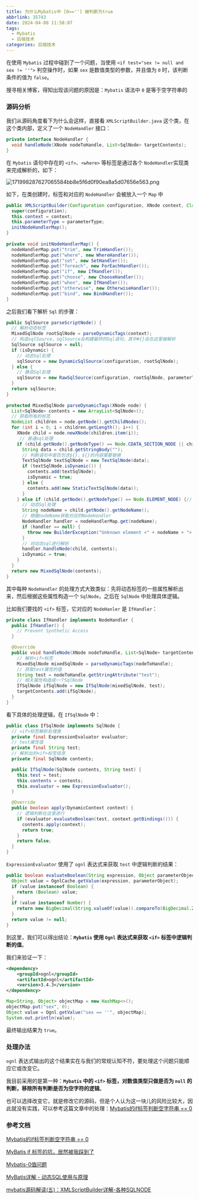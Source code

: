 ```yaml
---
title: 为什么Mybatis中 [0==''] 被判断为true
abbrlink: 35743
date: 2024-04-08 11:58:07
tags:
  - Mybatis
  - 后端技术
categories: 后端技术
---
```

在使用 `Mybatis` 过程中碰到了一个问题，当使用 `<if test="sex != null and sex != ''">` 判空操作时，如果 `sex` 是数值类型的参数，并且值为 `0` 时，该判断条件的值为 `false`。

搜寻相关博客，得知出现该问题的原因是：`Mybatis` 语法中 `0` 是等于空字符串的

<!--more-->

### 源码分析

我们从源码角度看下为什么会这样，直接看 `XMLScriptBuilder.java` 这个类，在这个类内部，定义了一个 `NodeHandler` 接口：

```java
private interface NodeHandler {
  void handleNode(XNode nodeToHandle, List<SqlNode> targetContents);
}
```

在 `Mybatis` 语句中存在的 `<if>`、`<where>` 等标签是通过各个 `NodeHandler`实现类来完成解析的，如下：

![171998287627065584bb8e5f6d0f90ea8a5d07656e563.png](https://fastly.jsdelivr.net/gh/JokerByrant/Images@main/blog/171998287627065584bb8e5f6d0f90ea8a5d07656e563.png)

如下，在类创建时，标签和对应的 `NodeHandler` 会被放入一个 `Map` 中 

```java
public XMLScriptBuilder(Configuration configuration, XNode context, Class<?> parameterType) {
  super(configuration);
  this.context = context;
  this.parameterType = parameterType;
  initNodeHandlerMap();
}
  
private void initNodeHandlerMap() {
  nodeHandlerMap.put("trim", new TrimHandler());
  nodeHandlerMap.put("where", new WhereHandler());
  nodeHandlerMap.put("set", new SetHandler());
  nodeHandlerMap.put("foreach", new ForEachHandler());
  nodeHandlerMap.put("if", new IfHandler());
  nodeHandlerMap.put("choose", new ChooseHandler());
  nodeHandlerMap.put("when", new IfHandler());
  nodeHandlerMap.put("otherwise", new OtherwiseHandler());
  nodeHandlerMap.put("bind", new BindHandler());
}
```

之后我们看下解析 `Sql` 的步骤：

```java
public SqlSource parseScriptNode() {
  // 解析动态标签
  MixedSqlNode rootSqlNode = parseDynamicTags(context);
  // 构造sqlSource，sqlSource会构建最终的Sql语句，其中#{}会在这里被解析
  SqlSource sqlSource = null;
  if (isDynamic) {
    // 动态Sql处理
    sqlSource = new DynamicSqlSource(configuration, rootSqlNode);
  } else {
    // 静态Sql处理
    sqlSource = new RawSqlSource(configuration, rootSqlNode, parameterType);
  }
  return sqlSource;
}
  
protected MixedSqlNode parseDynamicTags(XNode node) {
  List<SqlNode> contents = new ArrayList<SqlNode>();
  // 获取所有的标签
  NodeList children = node.getNode().getChildNodes();
  for (int i = 0; i < children.getLength(); i++) {
    XNode child = node.newXNode(children.item(i));
     // 普通sql处理
    if (child.getNode().getNodeType() == Node.CDATA_SECTION_NODE || child.getNode().getNodeType() == Node.TEXT_NODE) {
      String data = child.getStringBody("");
      // 判断语句中是否包含${}，${}的内容需要替换
      TextSqlNode textSqlNode = new TextSqlNode(data);
      if (textSqlNode.isDynamic()) {
        contents.add(textSqlNode);
        isDynamic = true;
      } else {
        contents.add(new StaticTextSqlNode(data));
      }
    } else if (child.getNode().getNodeType() == Node.ELEMENT_NODE) {// issue #628
      // 动态Sql处理
      String nodeName = child.getNode().getNodeName();
      // 根据nodeName获取对应的NodeHandler
      NodeHandler handler = nodeHandlerMap.get(nodeName);
      if (handler == null) {
        throw new BuilderException("Unknown element <" + nodeName + "> in SQL statement.");
      }
      // 对动态sql进行解析
      handler.handleNode(child, contents);
      isDynamic = true;
    }
  }
  return new MixedSqlNode(contents);
}
```

其中每种 `NodeHandler` 的处理方式大致类似：先将动态标签的一些属性解析出来，然后根据这些属性构造一个 `SqlNode`，之后在 `SqlNode` 中处理具体逻辑。

比如我们要找的 `<if>` 标签，它对应的 `NodeHanler` 是 `IfHandler`：

```java
private class IfHandler implements NodeHandler {
  public IfHandler() {
    // Prevent Synthetic Access
  }

  @Override
  public void handleNode(XNode nodeToHandle, List<SqlNode> targetContents) {
    // 解析<if>标签
    MixedSqlNode mixedSqlNode = parseDynamicTags(nodeToHandle);
    // 获取test属性的值
    String test = nodeToHandle.getStringAttribute("test");
    // 相关属性构造成一个SqlNode
    IfSqlNode ifSqlNode = new IfSqlNode(mixedSqlNode, test);
    targetContents.add(ifSqlNode);
  }
}
```

看下具体的处理逻辑，在 `IfSqlNode` 中：

```java
public class IfSqlNode implements SqlNode {
  // <if>标签解析处理类
  private final ExpressionEvaluator evaluator;
  // test属性值
  private final String test;
  // 解析出的<if>标签信息
  private final SqlNode contents;

  public IfSqlNode(SqlNode contents, String test) {
    this.test = test;
    this.contents = contents;
    this.evaluator = new ExpressionEvaluator();
  }

  @Override
  public boolean apply(DynamicContext context) {
    // 逻辑判断在这里进行
    if (evaluator.evaluateBoolean(test, context.getBindings())) {
      contents.apply(context);
      return true;
    }
    return false;
  }
}
```

`ExpressionEvaluator` 使用了 `ognl` 表达式来获取 `test` 中逻辑判断的结果：

```java
public boolean evaluateBoolean(String expression, Object parameterObject) {
  Object value = OgnlCache.getValue(expression, parameterObject);
  if (value instanceof Boolean) {
    return (Boolean) value;
  }
  if (value instanceof Number) {
    return new BigDecimal(String.valueOf(value)).compareTo(BigDecimal.ZERO) != 0;
  }
  return value != null;
}
```

到这里，我们可以得出结论：**`Mybatis` 使用 `Ognl` 表达式来获取 `<if>` 标签中逻辑判断的值**。

我们来验证一下：

```xml
<dependency>
    <groupId>ognl</groupId>
    <artifactId>ognl</artifactId>
    <version>3.4.3</version>
</dependency>
```

```java
Map<String, Object> objectMap = new HashMap<>();
objectMap.put("sex", 0);
Object value = Ognl.getValue("sex == ''", objectMap);
System.out.println(value);
```

最终输出结果为 `true`。

### 处理办法

`ognl` 表达式输出的这个结果实在与我们的常规认知不符，要处理这个问题只能顺应它或改变它。

我目前采用的是第一种：**`Mybatis` 中的 `<if>` 标签，对数值类型只做是否为 `null` 的判断，移除所有判断是否为空字符的逻辑**。

也可以选择改变它，就是修改它的源码，但是个人认为这一块儿的风险比较大，因此就没有实践，可以参考这篇文章中的处理：[Mybatis的if标签判断空字符串 == 0](https://blog.51cto.com/u_13270529/5962025)

### 参考文档

[Mybatis的if标签判断空字符串 == 0](https://blog.51cto.com/u_13270529/5962025)

[MyBatis if 标签的坑，居然被我踩到了](https://segmentfault.com/a/1190000038420877)

[Mybatis-0值问题](https://whb1990.github.io/posts/9dd16667)

[MyBatis详解 - 动态SQL使用与原理](https://www.pdai.tech/md/framework/orm-mybatis/mybatis-y-dynamic-sql.html)

[mybatis源码解读(五)：XMLScriptBuilder详解-各种SQLNODE](https://blog.csdn.net/qq_41063182/article/details/106865959)
